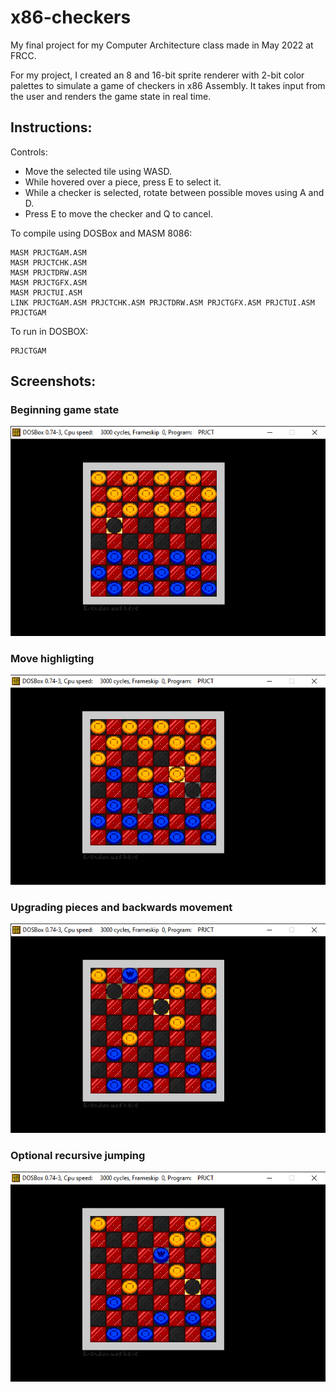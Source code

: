 # x86-checkers

My final project for my Computer Architecture class made in May 2022 at FRCC.

For my project, I created an 8 and 16-bit sprite renderer with 2-bit color palettes to simulate a game of checkers in x86 Assembly. It takes input from the user and renders the game state in real time.

## Instructions:

Controls:
 - Move the selected tile using WASD.
 - While hovered over a piece, press E to select it.
 - While a checker is selected, rotate between possible moves using A and D.
 - Press E to move the checker and Q to cancel.

To compile using DOSBox and MASM 8086:
```
MASM PRJCTGAM.ASM
MASM PRJCTCHK.ASM
MASM PRJCTDRW.ASM
MASM PRJCTGFX.ASM
MASM PRJCTUI.ASM
LINK PRJCTGAM.ASM PRJCTCHK.ASM PRJCTDRW.ASM PRJCTGFX.ASM PRJCTUI.ASM
PRJCTGAM
```

To run in DOSBOX:
```
PRJCTGAM
```

## Screenshots:
### Beginning game state
![Test](Screenshot_1.png)
### Move highligting
![Test](Screenshot_2.png)
### Upgrading pieces and backwards movement
![Test](Screenshot_3.png)
### Optional recursive jumping
![Test](Screenshot_4.png)
